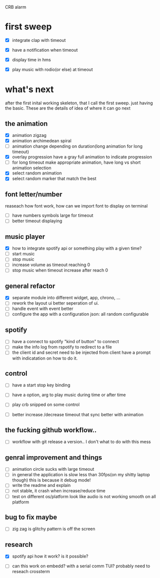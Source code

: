 CRB alarm 

# first sweep 
- [X] integrate clap with timeout 
- [X] have a notification when timeout
- [X] display time in hms 
- [X] play music with rodio(or else) at timeout


# what's next
after the first inital working skeleton, that I call the first sweep. just having the basic.
These are the details of idea of where it can go next


## the animation
- [X] animation zigzag
- [X] animation archimedean spiral
- [ ] animation change depending on duration(long animation for long timeout)
- [X] overlay progression have a gray full animation to indicate progression
- [ ] for long timeout make appropriate animation, have long vs short animation selection
- [X] select random animation
- [X] select random marker that match the best

## font letter/number
reaseach how font work, how can we import font to display on terminal
- [ ] have numbers symbols large for timeout
- [ ] better timeout displaying

## music player
- [X] how to integrate spotify api or something play with a given time?
- [ ] start music
- [ ] stop music
- [ ] increase volume as timeout reaching 0 
- [ ] stop music when timeout increase after reach 0

## general refactor
- [X] separate module into different widget, app, chrono, ...
- [ ] rework the layout ui better seperation of ui.
- [ ] handle event with event better
- [ ] configure the app with a configuration json: all random configurable
 
 ## spotify
- [ ] have a connect to spotify "kind of button" to connect
- [ ] make the info log from rspotify to redirect to a file
- [ ] the client id and secret need to be injected from client have a prompt with indicatation on how to do it.
 
 ## control
- [ ] have a start stop key binding
- [ ] have a option, arg to play music during time or after time
- [ ] play crb snipped on some control 
- [ ] better increase /decrease timeout that sync better with animation


## the fucking github workflow..
- [ ] workflow with git release a version.. I don't what to do with this mess

## genral improvement and things
- [ ] animation circle sucks with large timeout
- [ ] in general the application is slow less than 30fps(on my shitty laptop though) this is because it debug mode!
- [ ] write the readme and explain 
- [ ] not stable, it crash when increase/reduce time
- [ ] test on different os/platform look like audio is not working smooth on all platform

## bug to fix maybe
- [ ] zig zag is glitchy pattern is off the screen

## research
- [X] spotify api how it work? is it possible?
- [ ] can this work on embedd? with a serial comm TUI? probably need to reseach crossterm



